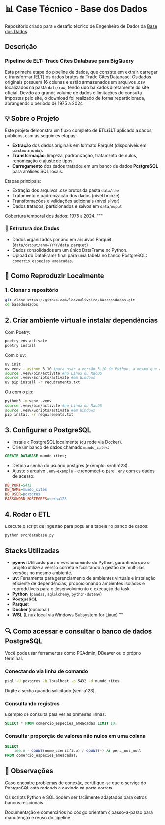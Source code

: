 # 📊 Case Técnico - Base dos Dados

Repositório criado para o desafio técnico de Engenheiro de Dados da [Base dos Dados](https://basedosdados.org/).


## Descrição

### Pipeline de ELT: Trade Cites Database para BigQuery
Esta primeira etapa do pipeline de dados, que consiste em extrair, carregar e transformar (ELT) os dados brutos da Trade Cites Database. Os dados originais possuem 16 colunas e estão armazenados em arquivos .csv localizados na pasta `data/raw`, tendo sido baixados diretamente do site oficial. Devido ao grande volume de dados e limitações de consulta impostas pelo site, o download foi realizado de forma reparticionada, abrangendo o período de 1975 a 2024.

## 💡 Sobre o Projeto

Este projeto demonstra um fluxo completo de **ETL/ELT** aplicado a dados públicos, com as seguintes etapas:

- **Extração** dos dados originais em formato Parquet (disponíveis em pastas anuais).
- **Transformação**: limpeza, padronização, tratamento de nulos, renomeação e ajuste de tipos.
- **Carregamento** dos dados tratados em um banco de dados **PostgreSQL** para análises SQL locais.

Etapas principais:
- Extração dos arquivos .csv brutos da pasta `data/raw`
- Tratamento e padronização dos dados (nível bronze)
- Transformações e validações adicionais (nível silver)
- Dados tratados, particionados e salvos em `data/ouput`

Cobertura temporal dos dados: 1975 a 2024.
"""

### 📂 Estrutura dos Dados

- Dados organizados por ano em arquivos Parquet (`data/output/ano=YYYY/data.parquet`)
- Dados consolidados em um único DataFrame no Python.
- Upload do DataFrame final para uma tabela no banco PostgreSQL: `comercio_especies_ameacadas`.

## 🚀 Como Reproduzir Localmente

### 1. Clonar o repositório

```bash
git clone https://github.com/leovnoliveira/basedosdados.git
cd basedosdados
```

## 2. Criar ambiente virtual e instalar dependências

Com Poetry:
```bash
poetry env activate
poetry install
```
Com o uv:
```bash
uv init
uv venv --python 3.10 #para usar a versão 3.10 do Python, a mesma que a minha
source .venv/bin/activate #no Linux ou MacOS
source .venv/Scripts/activate #em Windows
uv pip install -r requirements.txt
```
Ou com o pip:
```bash
python3 -m venv .venv
source .venv/bin/activate #no Linux ou MacOS
source .venv/Scripts/activate #em Windows
pip install -r requirements.txt
``` 

## 3. Configurar o PostgreSQL

* Instale o PostgreSQL localmente (ou rode via Docker).
* Crie um banco de dados chamado `mundo_cites`:

```sql
CREATE DATABASE mundo_cites;
```
* Defina a senha do usuário postgres (exemplo: senha123).
* Ajuste o arquivo `.env-example` - e renomeei-o para `.env` com os dados de acesso:

```ini
DB_PORT=5432
DB_NAME=mundo_cites
DB_USER=postgres
PASSOWORD_POSTEGRES=senha123
```
## 4. Rodar o ETL
Execute o script de ingestão para popular a tabela no banco de dados:

```bash
python src/database.py
```


## Stacks Utilizadas

- **pyenv**: Utilizado para o versionamento do Python, garantindo que o projeto utilize a versão correta e facilitando a gestão de múltiplas versões no mesmo ambiente.
- **uv**: Ferramenta para gerenciamento de ambientes virtuais e instalação eficiente de dependências, proporcionando ambientes isolados e reprodutíveis para o desenvolvimento e execução da task.
- **Python**: (`pandas`, `sqlalchemy`, `python-dotenv`)
- **PostgreSQL**
- **Parquet**
- **Docker** (opcional)
- **WSL** (Linux local via Windows Subsystem for Linux)
""

## 🔍 Como acessar e consultar o banco de dados PostgreSQL
Você pode usar ferramentas como PGAdmin, DBeaver ou o próprio terminal.

### Conectando via linha de comando
```bash
psql -U postgres -h localhost -p 5432 -d mundo_cites
```
Digite a senha quando solicitado (senha123).

### Consultando registros
Exemplo de consulta para ver as primeiras linhas:

```sql
SELECT * FROM comercio_especies_ameacadas LIMIT 10;
```
### Consultar proporção de valores não nulos em uma coluna
```sql
SELECT 
    100.0 * COUNT(nome_cientifico) / COUNT(*) AS perc_not_null
FROM comercio_especies_ameacadas;
```

## 📝 Observações
Caso encontre problemas de conexão, certifique-se que o serviço do PostgreSQL está rodando e ouvindo na porta correta.

Os scripts Python e SQL podem ser facilmente adaptados para outros bancos relacionais.

Documentação e comentários no código orientam o passo-a-passo para manutenção e reuso do pipeline.

